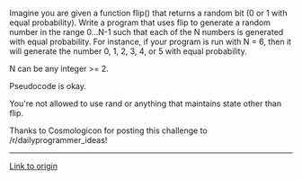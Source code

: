 Imagine you are given a function flip() that returns a random bit (0 or 1 with equal probability). Write a program that uses flip to generate a random number in the range 0...N-1 such that each of the N numbers is generated with equal probability. For instance, if your program is run with N = 6, then it will generate the number 0, 1, 2, 3, 4, or 5 with equal probability.

N can be any integer >= 2.

Pseudocode is okay.

You're not allowed to use rand or anything that maintains state other than flip.


Thanks to Cosmologicon for posting this challenge to /r/dailyprogrammer_ideas!

---

[Link to origin](https://www.reddit.com/r/dailyprogrammer/rr526)